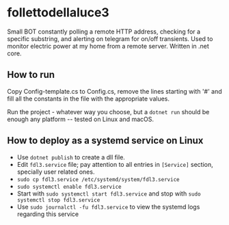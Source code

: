 # follettodellaluce3
Small BOT constantly polling a remote HTTP address, checking for a specific substring, and alerting on telegram for on/off transients. Used to monitor electric power at my home from a remote server. Written in .net core.

## How to run
Copy Config-template.cs to Config.cs, remove the lines starting with '#' and fill all the constants in the file with the appropriate values.

Run the project - whatever way you choose, but a ``dotnet run`` should be enough any platform -- tested on Linux and macOS.

## How to deploy as a systemd service on Linux

* Use ``dotnet publish`` to create a dll file.
* Edit ``fdl3.service`` file; pay attention to all entries in ``[Service]`` section, specially user related ones.
* ``sudo cp fdl3.service /etc/systemd/system/fdl3.service``
* ``sudo systemctl enable fdl3.service`` 
* Start with ``sudo systemctl start fdl3.service`` and stop with ``sudo systemctl stop fdl3.service``
* Use ``sudo journalctl -fu fdl3.service`` to view the systemd logs regarding this service





